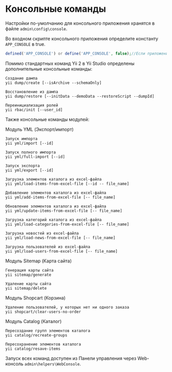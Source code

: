 Консольные команды
=====================

Настройки по-умолчанию для консольного приложения хранятся в файле `admin\config\console`.

Во входном скрипте консольного приложения определите константу `APP_CONSOLE` в true.

```php
defined('APP_CONSOLE') or define('APP_CONSOLE', false);//Если приложение консольное
```

Помимо стандартных команд Yii 2 в Yii Studio определены дополнительные консольные команды:

```
Создание дампа
yii dump/create [--isArchive --schemaOnly]

Восстановление из дампа
yii dump/restore [--initData --demoData --restoreScript --dumpId]
```

```
Переинициализация ролей
yii rbac/init [--user_id]
```


Также консольные команды модулей:

Модуль YML (Экспорт/импорт)

```
Запуск импорта
yii yml/import [--id]

Запуск полного импорта
yii yml/full-import [--id]

Запуск экспорта
yii yml/export [--id]

Загрузка элементов каталога из excel-файла
yii yml/load-items-from-excel-file [--id -- file_name]

Добавление элементов каталога из excel-файла
yii yml/add-items-from-excel-file [-- file_name]

Обновление элементов каталога из excel-файла
yii yml/update-items-from-excel-file [-- file_name]

Загрузка категорий каталога из excel-файла
yii yml/load-categories-from-excel-file [-- file_name]

Загрузка новостей из excel-файла
yii yml/load-news-from-excel-file [-- file_name]

Загрузка пользователей из excel-файла
yii yml/load-users-from-excel-file [-- file_name]
```

Модуль Sitemap (Карта сайта)

```
Генерация карты сайта
yii sitemap/generate

Удаление карты сайта
yii sitemap/delete
```

Модуль Shopcart (Корзина)

```
Удаление пользователей, у которых нет ни одного заказа
yii shopcart/clear-users-no-order
```

Модуль Catalog (Каталог)

```
Пересоздание групп элементов каталога
yii catalog/recreate-groups

Пересохранение элементов каталога
yii catalog/resave-items
```

Запуск всех команд доступен из Панели управления через Web-консоль `admin\helpers\WebConsole`.